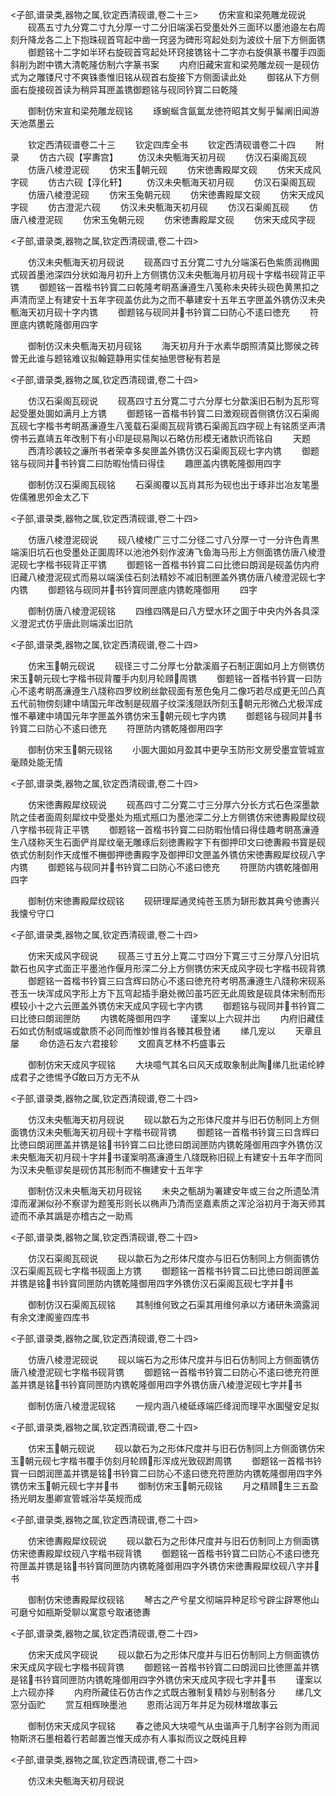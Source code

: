 <!-- { "loadSidebar": true } -->
<子部,谱录类,器物之属,钦定西清砚谱,卷二十三>
　　仿宋宣和梁苑雕龙砚说
　　砚髙五寸九分寛二寸九分厚一寸二分旧端溪石受墨处外三面环以墨池邉左右周刻升降龙各二上下抱珠砚首穹起中凿一窍竖为碑形穹起处刻为波纹十层下方侧面镌
　　御题铭十二字如半环右旋砚首穹起处环窍接镌铭十二字亦右旋俱篆书覆手四面斜削为跗中镌大清乾隆仿制六字篆书案
　　内府旧藏宋宣和梁苑雕龙砚一是砚仿式为之雕镂尺寸不爽铢黍惟旧铭从砚首右旋接下方侧面读此处
　　御铭从下方侧面右旋接砚首读为稍异耳匣盖镌御题铭与砚同钤寳二曰乾隆

　　御制仿宋宣和梁苑雕龙砚铭
　　琢蜿蜒含氤氲龙徳符昭其文髣乎髴阐旧闻游天池蒸墨云

　　钦定西清砚谱卷二十三
　　钦定四库全书
　　钦定西清砚谱卷二十四
　　附录
　　仿古六砚【寜夀宫】
　　仿汉未央甎海天初月砚
　　仿汉石渠阁瓦砚
　　仿唐八棱澄泥砚
　　仿宋玉朝元砚
　　仿宋徳夀殿犀文砚
　　仿宋天成风字砚
　　仿古六砚【淳化轩】
　　仿汉未央甎海天初月砚
　　仿汉石渠阁瓦砚
　　仿唐八棱澄泥砚
　　仿宋玉兔朝元砚
　　仿宋徳夀殿犀文砚
　　仿宋天成风字砚
　　仿古澄泥六砚
　　仿汉未央甎海天初月砚
　　仿汉石渠阁瓦砚
　　仿唐八棱澄泥砚
　　仿宋玉兔朝元砚
　　仿宋徳夀殿犀文砚
　　仿宋天成风字砚

<子部,谱录类,器物之属,钦定西清砚谱,卷二十四>

　　仿汉未央甎海天初月砚说
　　砚髙四寸五分寛二寸九分端溪石色紫质润椭圎式砚首墨池深四分状如海月初升上方侧镌仿汉未央甎海月初月砚十字楷书砚背正平镌
　　御题铭一首楷书钤寳二曰乾隆考眀髙濓遵生八笺称未央砖头砚色黄黒扣之声清而坚上有建安十五年字砚盖仿此为之而不摹建安十五年五字匣盖外镌仿汉未央甎海天初月砚十字内镌
　　御题铭与砚同并书钤寳二曰防心不逺曰徳充
　　符匣底内镌乾隆御用四字

　　御制仿汉未央甎海天初月砚铭
　　海天初月升于水素华朗照清莫比酂侯之砖曽无此谁与题铭难议拟翰筵静用实佳矣抽思啓秘有若是

<子部,谱录类,器物之属,钦定西清砚谱,卷二十四>

　　仿汉石渠阁瓦砚说
　　砚髙四寸五分寛二寸六分厚七分歙溪旧石制为瓦形穹起受墨处圎如满月上方镌
　　御题铭一首楷书钤寳二曰澂观砚首侧镌仿汉石渠阁瓦砚七字楷书考眀髙濓遵生八笺载石渠阁瓦砚背镌石渠阁瓦四字砚上有铭质坚声清傍书云嘉靖五年改制下有小印是砚易陶以石略仿形模无诸款识而铭自
　　天题
　　西清珍袭较之濓所书者荣幸多矣匣盖外镌仿汉石渠阁瓦砚七字内镌
　　御题铭与砚同并书钤寳二曰防暇怡情曰得佳
　　趣匣盖内镌乾隆御用四字

　　御制仿汉石渠阁瓦砚铭
　　石渠阁覆以瓦肖其形为砚也出于琢非岀冶友笔墨佐儒雅思夘金太乙下

<子部,谱录类,器物之属,钦定西清砚谱,卷二十四>

　　仿唐八棱澄泥砚说
　　砚八棱棱广三寸二分径二寸八分厚一寸一分许色青黒端溪旧坑石也受墨处正圎周环以池池外刻作波涛飞鱼海马形上方侧面镌仿唐八棱澄泥砚七字楷书砚背正平镌
　　御题铭一首楷书钤寳二曰比徳曰朗润是砚盖仿内府旧藏八棱澄泥砚式而易以端溪佳石刻法精妙不减旧制匣盖外镌仿唐八棱澄泥砚七字内镌
　　御题铭与砚同并书钤寳同匣底内镌乾隆御用
　　四字

　　御制仿唐八棱澄泥砚铭
　　四维四隅是曰八方壁水环之圎于中央内外各具深义澄泥式仿乎唐此则端溪岀旧阬

<子部,谱录类,器物之属,钦定西清砚谱,卷二十四>

　　仿宋玉朝元砚说
　　砚径三寸二分厚七分歙溪眉子石制正圎如月上方侧镌仿宋玉朝元砚七字楷书砚背覆手内刻月轮頋周镌
　　御题铭一首楷书钤寳一曰防心不逺考眀髙濓遵生八牋称四罗纹刷丝歙砚面有葱色兔月二像巧若尽成更无凹凸真五代前物傍刻建中靖国元年改制是砚眉子纹深浅隠跃所刻玉朝元形微凸尤极浑成惟不摹建中靖国元年字匣盖外镌仿宋玉朝元砚七字内镌
　　御题铭与砚同并书钤寳二曰防心不逺曰徳充
　　符匣防内镌乾隆御用四字

　　御制仿宋玉朝元砚铭
　　小圎大圎如月盈其中更孕玉防形文房受墨宜管城宣毫頋处能无情

<子部,谱录类,器物之属,钦定西清砚谱,卷二十四>

　　仿宋徳夀殿犀纹砚说
　　砚髙四寸二分寛二寸三分厚六分长方式石色深墨歙阬之佳者面周刻犀纹中受墨处为瓶式瓶口为墨池深二分上方侧镌仿宋徳夀殿犀纹砚八字楷书砚背正平镌
　　御题铭一首楷书钤寳二曰防暇怡情曰得佳趣考眀髙濓遵生八牋称天生石面俨肖犀纹毫无雕琢后刻徳夀殿字下有御押印文曰徳夀殿书寳是砚依式仿制刻作天成惟不橅御押徳夀殿字及御押印文匣盖外镌仿宋徳夀殿犀纹砚八字内镌
　　御题铭与砚同并书钤寳二曰防心不逺曰徳充
　　符匣防内镌乾隆御用四字

　　御制仿宋徳夀殿犀纹砚铭
　　砚研理犀通灵纯苍玉质为缾形数其典兮徳夀兴我懐兮守口

<子部,谱录类,器物之属,钦定西清砚谱,卷二十四>

　　仿宋天成风字砚说
　　砚髙三寸五分上寛二寸四分下寛三寸三分厚八分旧坑歙石也风字式面正平墨池作偃月形深二分上方侧镌仿宋天成风字砚七字楷书砚背镌
　　御题铭一首楷书钤寳三曰含辉曰防心不逺曰徳充符考明髙濓遵生八牋称宋砚系苍玉一块浑成风字形上方下瓦穹起插手磨处微凹虽巧匠无此周致是砚具体宋制而形模较小十之六云匣盖外镌仿宋天成风字砚七字内镌
　　御题铭与砚同并书钤寳二曰比徳曰朗润匣防
　　内镌乾隆御用四字
　　谨案以上六砚并岀
　　内府旧藏佳石如式仿制或端或歙质不必同而惟妙惟肖各臻其极登诸
　　绨几宠以
　　天章且屡
　　命仿造石友六君接轸
　　文囿真艺林不朽盛事云

　　御制仿宋天成风字砚铭
　　大块噫气其名曰风天成取象制此陶绨几批诺纶綍成君子之徳惕予敢曰万方无不从

<子部,谱录类,器物之属,钦定西清砚谱,卷二十四>

　　仿汉未央甎海天初月砚说
　　砚以歙石为之形体尺度并与旧石仿制同上方侧面镌仿汉未央甎海天初月砚十字楷书砚背镌
　　御题铭一首楷书钤寳三曰含辉曰比徳曰朗润匣盖并镌是铭书钤寳二曰比徳曰朗润匣防内镌乾隆御用四字外镌仿汉未央甎海天初月砚十字并书谨案明髙濓遵生八牋既称旧砚上有建安十五年字而同为汉未央甎谬矣是砚仿其形制而不橅建安十五年字

　　御制仿汉未央甎海天初月砚铭
　　未央之甎胡为署建安年或三台之所遗坠清漳而濯渊似孙不察谬为题笺形则长以椭声乃清而坚嘉素质之浑沦浴初月于海天师其迹而不承其譌是亦稽古之一助焉

<子部,谱录类,器物之属,钦定西清砚谱,卷二十四>

　　仿汉石渠阁瓦砚说
　　砚以歙石为之形体尺度亦与旧石仿制同上方侧面镌仿汉石渠阁瓦砚七字楷书砚面上方镌
　　御题铭一首楷书钤寳二曰比徳曰朗润匣盖并镌是铭书钤寳同匣防内镌乾隆御用四字外镌仿汉石渠阁瓦砚七字并书

　　御制仿汉石渠阁瓦砚铭
　　其制维何致之石渠其用维何承以方诸研朱滴露润有余文津阁鉴四库书

<子部,谱录类,器物之属,钦定西清砚谱,卷二十四>

　　仿唐八棱澄泥砚说
　　砚以端石为之形体尺度并与旧石仿制同上方侧面镌仿唐八棱澄泥砚七字楷书砚背镌
　　御题铭一首楷书钤寳二曰防心不逺曰徳充符匣盖并镌是铭书钤寳同匣防内镌乾隆御用四字外镌仿唐八棱澄泥砚七字并书

　　御制仿唐八棱澄泥砚铭
　　一规内涵八棱砥琢端匹绛润而理平水圎璧安足拟

<子部,谱录类,器物之属,钦定西清砚谱,卷二十四>

　　仿宋玉朝元砚说
　　砚以歙石为之形体尺度并与旧石仿制同上方侧面镌仿宋玉朝元砚七字楷书覆手仿刻月轮頋形浑成光致砚跗周镌
　　御题铭一首楷书钤寳一曰朗润匣盖并镌是铭书钤寳二曰防心不逺曰徳充符匣防内镌乾隆御用四字外镌仿宋玉朝元砚七字并书
　　御制仿宋玉朝元砚铭
　　月之精頋生三五盈扬光眀友墨卿宣管城浴华英规而成

<子部,谱录类,器物之属,钦定西清砚谱,卷二十四>

　　仿宋徳夀殿犀纹砚说
　　砚以歙石为之形体尺度并与旧石仿制同上方侧面镌仿宋徳夀殿犀纹砚八字楷书砚背镌
　　御题铭一首楷书钤寳二曰防心不逺曰徳充符匣盖并镌是铭书钤寳同匣防内镌乾隆御用四字外镌仿宋徳夀殿犀纹砚八字并书

　　御制仿宋徳夀殿犀纹砚铭
　　琴古之产兮星文彻端异种足珍兮辟尘辟寒他山可磨兮如瓶斯受聊以寓意兮取诸徳夀

<子部,谱录类,器物之属,钦定西清砚谱,卷二十四>

　　仿宋天成风字砚说
　　砚以歙石为之形体尺度并与旧石仿制同上方侧面镌仿宋天成风字砚七字楷书砚背镌
　　御题铭一首楷书钤寳二曰朗润曰比徳匣盖并镌是铭书钤寳同匣防内镌乾隆御用四字外镌仿宋天成风字砚七字并书
　　谨案以上六砚亦择
　　内府所藏佳石仿古作之式既古雅制复精妙与别制各分
　　绨几文窓分函贮
　　赏互相辉映墨池
　　恩雨沾润万年并足为砚林増故事云

　　御制仿宋天成风字砚铭
　　春之徳风大块噫气从虫谐声于几制字谷则为雨润物斯济石墨相着行若邮置岂惟天成亦有人事拟而议之既纯且粹

<子部,谱录类,器物之属,钦定西清砚谱,卷二十四>

　　仿汉未央甎海天初月砚说
